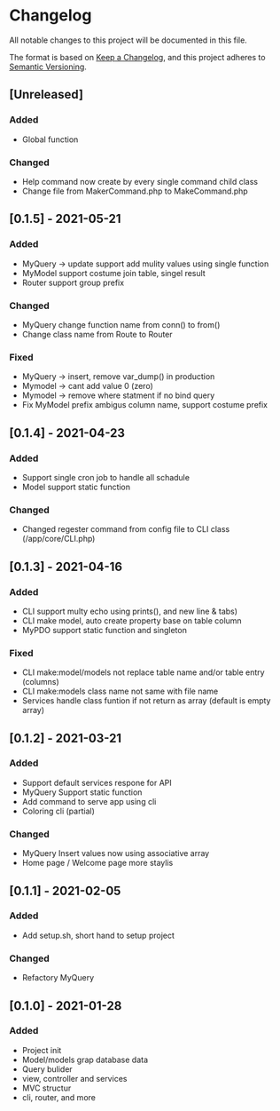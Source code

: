 # Changelog
All notable changes to this project will be documented in this file.

The format is based on [Keep a Changelog](https://keepachangelog.com/en/1.0.0/),
and this project adheres to [Semantic Versioning](https://semver.org/spec/v2.0.0.html).

## [Unreleased]
### Added
- Global function

### Changed
- Help command now create by every single command child class
- Change file from MakerCommand.php to MakeCommand.php

## [0.1.5] - 2021-05-21
### Added
- MyQuery -> update support add mulity values using single function
- MyModel support costume join table, singel result
- Router support group prefix

### Changed
- MyQuery change function name from conn() to from()
- Change class name from Route to Router

### Fixed
- MyQuery -> insert, remove var_dump() in production
- Mymodel -> cant add value 0 (zero)
- Mymodel -> remove where statment if no bind query
- Fix MyModel prefix ambigus column name, support costume prefix

## [0.1.4] - 2021-04-23
### Added
- Support single cron job to handle all schadule
- Model support static function

### Changed
- Changed regester command from config file to CLI class (/app/core/CLI.php)

## [0.1.3] - 2021-04-16
### Added
- CLI support multy echo using prints(), and new line & tabs)
- CLI make model, auto create property base on table column
- MyPDO support static function and singleton

### Fixed
- CLI make:model/models not replace table name and/or table entry (columns)
- CLI make:models class name not same with file name
- Services handle class funtion if not return as array (default is empty array)

## [0.1.2] - 2021-03-21
### Added
- Support default services respone for API
- MyQuery Support static function
- Add command to serve app using cli
- Coloring cli (partial)

### Changed
- MyQuery Insert values now using associative array
- Home page / Welcome page more staylis


## [0.1.1] - 2021-02-05
### Added
- Add setup.sh, short hand to setup project

### Changed
- Refactory MyQuery

## [0.1.0] - 2021-01-28
### Added
- Project init
- Model/models grap database data
- Query bulider
- view, controller and services
- MVC structur
- cli, router, and more
